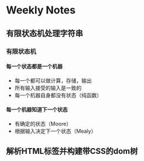 # Weekly Notes

## 有限状态机处理字符串

### 有限状态机

#### 每一个状态都是一个机器

- 每一个都可以做计算，存储，输出
- 所有输入接受的输入是一致的
- 每一个机器自身都没有状态（纯函数）

#### 每一个机器知道下一个状态

- 有确定的状态（Moore）
- 根据输入决定下一个状态（Mealy）

## 解析HTML标签并构建带CSS的dom树
